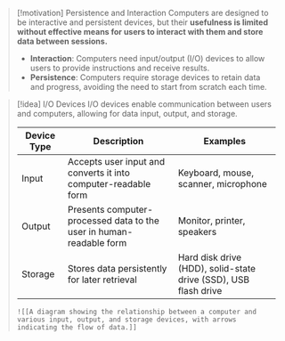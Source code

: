 > [!motivation] Persistence and Interaction
> Computers are designed to be interactive and persistent devices, but their **usefulness is limited without effective means for users to interact with them and store data between sessions.**
> - **Interaction**: Computers need input/output (I/O) devices to allow users to provide instructions and receive results.
> - **Persistence**: Computers require storage devices to retain data and progress, avoiding the need to start from scratch each time.

> [!idea] I/O Devices
> I/O devices enable communication between users and computers, allowing for data input, output, and storage.
> 
> | Device Type | Description | Examples |
> |-------------|-------------|----------|
> | Input       | Accepts user input and converts it into computer-readable form | Keyboard, mouse, scanner, microphone |
> | Output      | Presents computer-processed data to the user in human-readable form | Monitor, printer, speakers |
> | Storage     | Stores data persistently for later retrieval | Hard disk drive (HDD), solid-state drive (SSD), USB flash drive |
>
> ```image_goes_here
> ![[A diagram showing the relationship between a computer and various input, output, and storage devices, with arrows indicating the flow of data.]]
> ```


